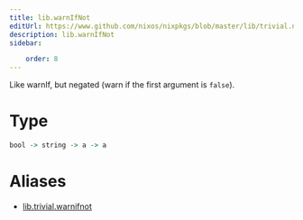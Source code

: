 ```yaml
---
title: lib.warnIfNot
editUrl: https://www.github.com/nixos/nixpkgs/blob/master/lib/trivial.nix#L494C15
description: lib.warnIfNot
sidebar:

    order: 8
---
```


Like warnIf, but negated (warn if the first argument is `false`).

# Type

```haskell
bool -> string -> a -> a
```


# Aliases

- [lib.trivial.warnifnot](/nix-doc-comments/reference/lib/trivial/lib-trivial-warnifnot)


